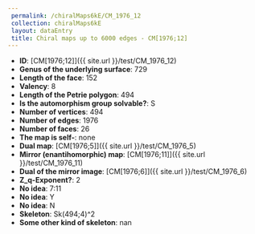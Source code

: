 ```yaml
--- 
 permalink: /chiralMaps6kE/CM_1976_12 
 collection: chiralMaps6kE
 layout: dataEntry
 title: Chiral maps up to 6000 edges - CM[1976;12]
---
```


- **ID**: [CM[1976;12]]({{ site.url }}/test/CM_1976_12)
- **Genus of the underlying surface**: 729
- **Length of the face**: 152
- **Valency**: 8
- **Length of the Petrie polygon**: 494
- **Is the automorphism group solvable?**: S
- **Number of vertices**: 494
- **Number of edges**: 1976
- **Number of faces**: 26
- **The map is self-**: none
- **Dual map**: [CM[1976;5]]({{ site.url }}/test/CM_1976_5)
- **Mirror (enantihomorphic) map**: [CM[1976;11]]({{ site.url }}/test/CM_1976_11)
- **Dual of the mirror image**: [CM[1976;6]]({{ site.url }}/test/CM_1976_6)
- **Z_q-Exponent?**: 2
- **No idea**:  7:11
- **No idea**: Y
- **No idea**: N
- **Skeleton**: Sk(494;4)^2
- **Some other kind of skeleton**: nan

